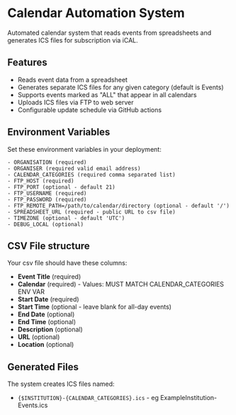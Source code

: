 # Calendar Automation System

Automated calendar system that reads events from spreadsheets and generates ICS files for subscription via iCAL.

## Features

- Reads event data from a spreadsheet
- Generates separate ICS files for any given category (default is Events)
- Supports events marked as "ALL" that appear in all calendars
- Uploads ICS files via FTP to web server
- Configurable update schedule via GitHub actions

## Environment Variables

Set these environment variables in your deployment:

```
- ORGANISATION (required)
- ORGANISER (required valid email address)
- CALENDAR_CATEGORIES (required comma separated list)
- FTP_HOST (required)
- FTP_PORT (optional - default 21)
- FTP_USERNAME (required)
- FTP_PASSWORD (required)
- FTP_REMOTE_PATH=/path/to/calendar/directory (optional - default '/')
- SPREADSHEET_URL (required - public URL to csv file)
- TIMEZONE (optional - default 'UTC')
- DEBUG_LOCAL (optional)
```

## CSV File structure

Your csv file should have these columns:

- **Event Title** (required)
- **Calendar** (required) - Values: MUST MATCH CALENDAR_CATEGORIES ENV VAR
- **Start Date** (required)
- **Start Time** (optional - leave blank for all-day events)
- **End Date** (optional)
- **End Time** (optional)
- **Description** (optional)
- **URL** (optional)
- **Location** (optional)

## Generated Files

The system creates ICS files named:

- `{$INSTITUTION}-{CALENDAR_CATEGORIES}.ics` - eg ExampleInstitution-Events.ics
